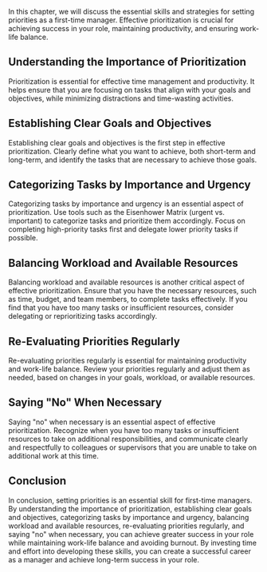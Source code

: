
In this chapter, we will discuss the essential skills and strategies for setting priorities as a first-time manager. Effective prioritization is crucial for achieving success in your role, maintaining productivity, and ensuring work-life balance.

Understanding the Importance of Prioritization
----------------------------------------------

Prioritization is essential for effective time management and productivity. It helps ensure that you are focusing on tasks that align with your goals and objectives, while minimizing distractions and time-wasting activities.

Establishing Clear Goals and Objectives
---------------------------------------

Establishing clear goals and objectives is the first step in effective prioritization. Clearly define what you want to achieve, both short-term and long-term, and identify the tasks that are necessary to achieve those goals.

Categorizing Tasks by Importance and Urgency
--------------------------------------------

Categorizing tasks by importance and urgency is an essential aspect of prioritization. Use tools such as the Eisenhower Matrix (urgent vs. important) to categorize tasks and prioritize them accordingly. Focus on completing high-priority tasks first and delegate lower priority tasks if possible.

Balancing Workload and Available Resources
------------------------------------------

Balancing workload and available resources is another critical aspect of effective prioritization. Ensure that you have the necessary resources, such as time, budget, and team members, to complete tasks effectively. If you find that you have too many tasks or insufficient resources, consider delegating or reprioritizing tasks accordingly.

Re-Evaluating Priorities Regularly
----------------------------------

Re-evaluating priorities regularly is essential for maintaining productivity and work-life balance. Review your priorities regularly and adjust them as needed, based on changes in your goals, workload, or available resources.

Saying "No" When Necessary
--------------------------

Saying "no" when necessary is an essential aspect of effective prioritization. Recognize when you have too many tasks or insufficient resources to take on additional responsibilities, and communicate clearly and respectfully to colleagues or supervisors that you are unable to take on additional work at this time.

Conclusion
----------

In conclusion, setting priorities is an essential skill for first-time managers. By understanding the importance of prioritization, establishing clear goals and objectives, categorizing tasks by importance and urgency, balancing workload and available resources, re-evaluating priorities regularly, and saying "no" when necessary, you can achieve greater success in your role while maintaining work-life balance and avoiding burnout. By investing time and effort into developing these skills, you can create a successful career as a manager and achieve long-term success in your role.
